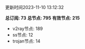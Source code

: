 更新时间2023-11-10 13:12:32

**总订阅: 73**
**总节点: 795**
**有效节点: 215**
- v2ray节点: 189
- ss节点: 12
- trojan节点: 14
